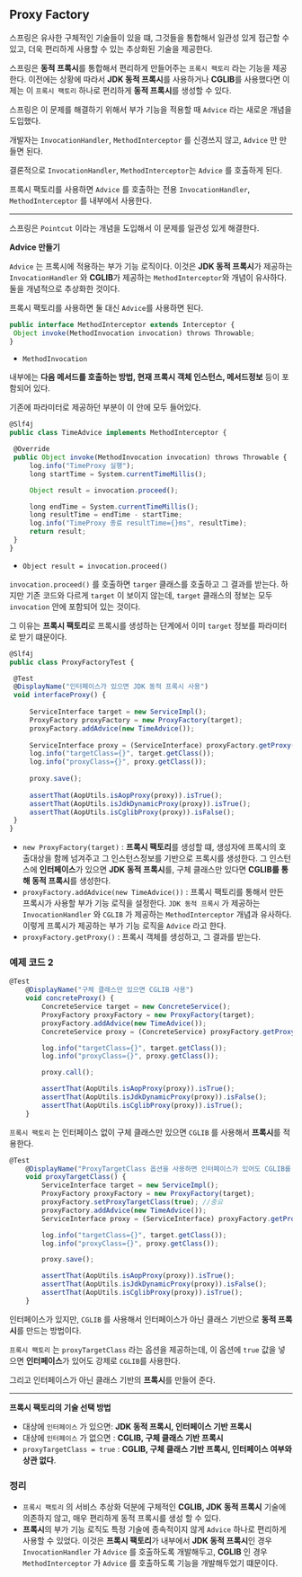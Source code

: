 ## Proxy Factory



스프링은 유사한 구체적인 기술들이 있을 떄, 그것들을 통합해서 일관성 있게 접근할 수 있고, 더욱 편리하게 사용할 수 있는 추상화된 기술을 제공한다.

스프링은 **동적 프록시**를 통합해서 편리하게 만들어주는 `프록시 팩토리` 라는 기능을 제공한다.  이전에는 상황에 따라서 **JDK 동적 프록시**를 사용하거나 **CGLIB**를 사용했다면 이제는 이 `프록시 팩토리` 하나로 편리하게 **동적 프록시**를 생성할 수 있다.



스프링은 이 문제를 해결하기 위해서 부가 기능을 적용할 때 `Advice` 라는 새로운 개념을 도입했다. 

개발자는 `InvocationHandler`, `MethodInterceptor` 를 신경쓰지 않고, `Advice` 만 만들면 된다.

결론적으로 `InvocationHandler`, `MethodInterceptor`는 `Advice` 를 호출하게 된다.

프록시 팩토리를 사용하면 `Advice` 를 호출하는 전용  `InvocationHandler`, `MethodInterceptor` 를 내부에서 사용한다.

---

스프링은 `Pointcut` 이라는 개념을 도입해서 이 문제를 일관성 있게 해결한다.


**Advice 만들기**

`Advice` 는 프록시에 적용하는 부가 기능 로직이다. 이것은 **JDK 동적 프록시**가 제공하는 `InvocationHandler` 와  **CGLIB**가 제공하는 `MethodInterceptor`와 개념이 유사하다. 둘을 개념적으로 추상화한 것이다.

프록시 팩토리를 사용하면 둘 대신 `Advice`를 사용하면 된다.

```jsx
public interface MethodInterceptor extends Interceptor {
 Object invoke(MethodInvocation invocation) throws Throwable;
}
```

- `MethodInvocation`

내부에는 **다음 메서드를 호출하는 방법, 현재 프록시 객체 인스턴스, 메서드정보** 등이 포함되어 있다.

기존에 파라미터로 제공하던 부분이 이 안에 모두 들어있다.

```jsx
@Slf4j
public class TimeAdvice implements MethodInterceptor {

 @Override
 public Object invoke(MethodInvocation invocation) throws Throwable {
	 log.info("TimeProxy 실행");
	 long startTime = System.currentTimeMillis();

	 Object result = invocation.proceed();

	 long endTime = System.currentTimeMillis();
	 long resultTime = endTime - startTime;
	 log.info("TimeProxy 종료 resultTime={}ms", resultTime);
	 return result;
 }
}
```

- `Object result = invocation.proceed()`

`invocation.proceed()` 를 호출하면 `targer` 클래스를 호출하고  그 결과를 받는다. 하지만 기존 코드와 다르게 `target` 이 보이지 않는데, `target` 클래스의 정보는 모두 `invocation` 안에 포함되어 있는 것이다.

그 이유는 **프록시 팩토리**로 프록시를 생성하는 단계에서 이미 `target` 정보를 파라미터로 받기 떄문이다.

```jsx
@Slf4j
public class ProxyFactoryTest {

 @Test
 @DisplayName("인터페이스가 있으면 JDK 동적 프록시 사용")
 void interfaceProxy() {
	
	 ServiceInterface target = new ServiceImpl();
	 ProxyFactory proxyFactory = new ProxyFactory(target);
	 proxyFactory.addAdvice(new TimeAdvice());
	
	 ServiceInterface proxy = (ServiceInterface) proxyFactory.getProxy();
	 log.info("targetClass={}", target.getClass());
	 log.info("proxyClass={}", proxy.getClass());
	
	 proxy.save();
	
	 assertThat(AopUtils.isAopProxy(proxy)).isTrue();
	 assertThat(AopUtils.isJdkDynamicProxy(proxy)).isTrue();
	 assertThat(AopUtils.isCglibProxy(proxy)).isFalse();
 }
}
```

- `new ProxyFactory(target)` : **프록시 팩토리**를 생성할 떄, 생성자에 프록시의 호출대상을 함께 넘겨주고 그 인스턴스정보를 기반으로 프록시를 생성한다. 그 인스턴스에 **인터페이스**가 있으면 **JDK 동적 프록시**를, 구체 클래스만 있다면 **CGLIB를 통해 동적 프록시**를 생성한다.
- `proxyFactory.addAdvice(new TimeAdvice())` : 프록시 팩토리를 통해서 만든 프록시가 사용할 부가 기능 로직을 설정한다. `JDK 동적 프록시` 가 제공하는 `InvocationHandler` 와 `CGLIB` 가 제공하는 `MethodInterceptor` 개념과 유사하다. 이렇게 프록시가 제공하는 부가 기능 로직을 `Advice` 라고 한다.
- `proxyFactory.getProxy()` : 프록시 객체를 생성하고, 그 결과를 받는다.

### 예제 코드 2

```jsx
@Test
    @DisplayName("구체 클래스만 있으면 CGLIB 사용")
    void concreteProxy() {
        ConcreteService target = new ConcreteService();
        ProxyFactory proxyFactory = new ProxyFactory(target);
        proxyFactory.addAdvice(new TimeAdvice());
        ConcreteService proxy = (ConcreteService) proxyFactory.getProxy();

        log.info("targetClass={}", target.getClass());
        log.info("proxyClass={}", proxy.getClass());

        proxy.call();

        assertThat(AopUtils.isAopProxy(proxy)).isTrue();
        assertThat(AopUtils.isJdkDynamicProxy(proxy)).isFalse();
        assertThat(AopUtils.isCglibProxy(proxy)).isTrue();
    }
```

`프록시 팩토리` 는 인터페이스 없이 구체 클래스만 있으면 `CGLIB` 를 사용해서 **프록시**를 적용한다.

```jsx
@Test
    @DisplayName("ProxyTargetClass 옵션을 사용하면 인터페이스가 있어도 CGLIB를 사용하고, 클래스기반 프록시 사용")
    void proxyTargetClass() {
        ServiceInterface target = new ServiceImpl();
        ProxyFactory proxyFactory = new ProxyFactory(target);
        proxyFactory.setProxyTargetClass(true); //중요
        proxyFactory.addAdvice(new TimeAdvice());
        ServiceInterface proxy = (ServiceInterface) proxyFactory.getProxy();

        log.info("targetClass={}", target.getClass());
        log.info("proxyClass={}", proxy.getClass());

        proxy.save();

        assertThat(AopUtils.isAopProxy(proxy)).isTrue();
        assertThat(AopUtils.isJdkDynamicProxy(proxy)).isFalse();
        assertThat(AopUtils.isCglibProxy(proxy)).isTrue();
    }
```

인터페이스가 있지만, `CGLIB` 를 사용해서 인터페이스가 아닌 클래스 기반으로 **동적 프록시**를 만드는 방법이다.

`프록시 팩토리` 는 `proxyTargetClass` 라는 옵션을 제공하는데, 이 옵션에 `true` 값을 넣으면 **인터페이스**가 있어도 강제로 `CGLIB`를 사용한다.

그리고 인터페이스가 아닌 클래스 기반의 **프록시**를 만들어 준다.

---

**프록시 팩토리의 기술 선택 방법**

- 대상에 `인터페이스` 가 있으면: **JDK 동적 프록시, 인터페이스 기반 프록시**
- 대상에 `인터페이스` 가 없으면 : **CGLIB, 구체 클래스 기반 프록시**
- `proxyTargetClass = true` : **CGLIB, 구체 클래스 기반 프록시, 인터페이스 여부와 상관 없다**.

### 정리

- `프록시 팩토리` 의 서비스 추상화 덕분에 구체적인 **CGLIB, JDK 동적 프록시** 기술에 의존하지 않고, 매우 편리하게 동적 프록시를 생성 할 수 있다.
- **프록시**의 부가 기능 로직도 특정 기술에 종속적이지 않게 `Advice` 하나로 편리하게 사용할 수 있었다. 이것은 **프록시 팩토리**가 내부에서 **JDK 동적 프록시**인 경우 `InvocationHandler` 가 `Advice` 를 호출하도록 개발해두고, **CGLIB** 인 경우 `MethodInterceptor`  가 `Advice` 를 호출하도록 기능을 개발해두었기 떄문이다.

